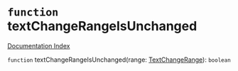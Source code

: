 # `function` textChangeRangeIsUnchanged

[Documentation Index](../README.md)

`function` textChangeRangeIsUnchanged(range: [TextChangeRange](../interface.TextChangeRange/README.md)): `boolean`

